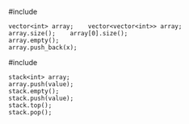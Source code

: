#include<vector>
```
vector<int> array;    vector<vector<int>> array;
array.size();    array[0].size();
array.empty();  
array.push_back(x);
```
#include<stack>
```
stack<int> array;
array.push(value);
stack.empty();
stack.push(value);
stack.top();
stack.pop();
```



